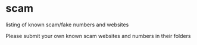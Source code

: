 # scam
listing of known scam/fake numbers and websites

Please submit your own known scam websites and numbers in their folders
